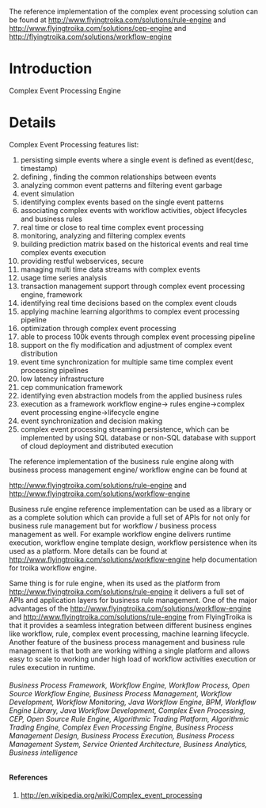 The reference implementation of the complex event processing solution can be found at
http://www.flyingtroika.com/solutions/rule-engine and
http://www.flyingtroika.com/solutions/cep-engine and
http://flyingtroika.com/solutions/workflow-engine

# Introduction #

Complex Event Processing Engine


# Details #

Complex Event Processing features list:

  1. persisting simple events where a single event is defined as event(desc, timestamp)
  1. defining , finding the common relationships between events
  1. analyzing common event patterns and filtering event garbage
  1. event simulation
  1. identifying complex events based on the single event patterns
  1. associating complex events with workflow activities, object  lifecycles and business rules
  1. real time  or close to real time complex event processing
  1. monitoring, analyzing and filtering complex events
  1. building prediction matrix based on the historical events and real time complex events execution
  1. providing restful webservices, secure
  1. managing multi time data streams with complex events
  1. usage time series analysis
  1. transaction management support through complex event processing engine, framework
  1. identifying real time decisions based on the complex event clouds
  1. applying machine learning algorithms to complex event processing pipeline
  1. optimization through complex event processing
  1. able to process 100k events through complex event processing pipeline
  1. support on the fly modification and adjustment of complex event distribution
  1. event time synchronization for multiple same time complex event processing pipelines
  1. low latency infrastructure
  1. cep communication framework
  1. identifying even abstraction models from the applied business rules
  1. execution as a framework workflow engine-> rules engine->complex event processing engine->lifecycle engine
  1. event synchronization and decision making
  1. complex event processing streaming persistence, which can be implemented by using SQL database or non-SQL database with support of cloud deployment and distributed execution


The reference implementation of the business rule engine along with business process management engine/ workflow engine can be found at

http://www.flyingtroika.com/solutions/rule-engine and
http://www.flyingtroika.com/solutions/workflow-engine

Business rule engine reference implementation can be used as a library or
as a complete solution which can provide a full set of APIs for not only for business rule management but for workflow / business process management as well.
For example workflow engine delivers runtime execution, workflow engine template design, workflow persistence when its used as a platform. More details can be found at http://www.flyingtroika.com/solutions/workflow-engine help documentation for troika workflow engine.

Same thing is for rule engine, when its used as the platform from http://www.flyingtroika.com/solutions/rule-engine it delivers a full set of APIs and application layers for business rule management.
One of the major advantages of the http://www.flyingtroika.com/solutions/workflow-engine and http://www.flyingtroika.com/solutions/rule-engine from FlyingTroika is that it provides a seamless integration between different business engines like workflow, rule, complex event processing, machine learning lifecycle.
Another feature of the business process management  and business rule management is that both are working withing a single platform and allows easy to scale to working under high load of workflow activities execution or rules execution in runtime.

###### Business Process Framework, Workflow Engine, Workflow Process, Open Source Workflow Engine, Business Process Management, Workflow Development, Workflow Monitoring, Java Workflow Engine, BPM, Workflow Engine Library, Java Workflow Development, Complex Even Processing, CEP, Open Source Rule Engine, Algorithmic Trading Platform, Algorithmic Trading Engine, Complex Even Processing Engine, Business Process Management Design, Business Process Execution, Business Process Management System,  Service Oriented Architecture, Business Analytics, Business intelligence ######

#### References ####
  1. http://en.wikipedia.org/wiki/Complex_event_processing